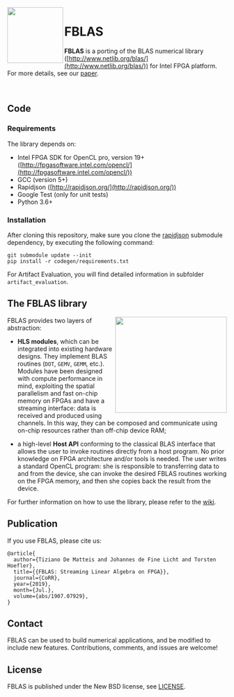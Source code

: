 <img align="left" width="128" height="128" src="/misc/fblas_logo.png?raw=true">

# FBLAS

**FBLAS** is a porting of the BLAS numerical library ([http://www.netlib.org/blas/](http://www.netlib.org/blas/)) for Intel FPGA platform. 
For more details, see our [paper](https://arxiv.org/abs/1907.07929).

&nbsp;


## Code

### Requirements

The library depends on:

* Intel FPGA SDK for OpenCL pro, version 19+ ([http://fpgasoftware.intel.com/opencl/](http://fpgasoftware.intel.com/opencl/))
* GCC (version 5+)
* Rapidjson ([http://rapidjson.org/](http://rapidjson.org/))
* Google Test (only for unit tests)
* Python 3.6+

### Installation

After cloning this repository, make sure you clone the [rapidjson](http://rapidjson.org/) submodule dependency, by executing the following command:

```
git submodule update --init
pip install -r codegen/requirements.txt
```
For Artifact Evaluation, you will find detailed information in subfolder `artifact_evaluation`.


## The FBLAS library

<img align="right" width="256" height="220" src="/misc/fblas_design.png?raw=true">

FBLAS provides two layers of abstraction: 

* **HLS modules**, which can be integrated into existing hardware designs. They implement BLAS routines (`DOT`, `GEMV`, `GEMM`, etc.). Modules have been designed with compute performance in mind, exploiting the spatial parallelism and fast on-chip memory on FPGAs and have a streaming interface: data is received and produced using channels. In this way, they can be composed and communicate using on-chip resources rather than off-chip device RAM;

* a high-level **Host API** conforming to the classical BLAS interface that allows the user to invoke routines directly from a host program. No prior knowledge on FPGA architecture and/or tools is needed. The user writes a standard OpenCL program: she is responsible to transferring data to and from
the device, she can invoke the desired FBLAS routines working on the FPGA memory, and then she copies back the result from the device.

For further information on how to use the library, please refer to the [wiki](https://github.com/spcl/FBLAS/wiki).


## Publication
If you use FBLAS, please cite us:
```
@article{
  author={Tiziano De Matteis and Johannes de Fine Licht and Torsten Hoefler},
  title={{FBLAS: Streaming Linear Algebra on FPGA}},
  journal={CoRR},
  year={2019},
  month={Jul.},
  volume={abs/1907.07929},
}
```


## Contact

FBLAS can be used to build numerical applications, and be modified to include new features.
Contributions, comments, and issues are welcome!

## License

FBLAS is published under the New BSD license, see [LICENSE](LICENSE).
